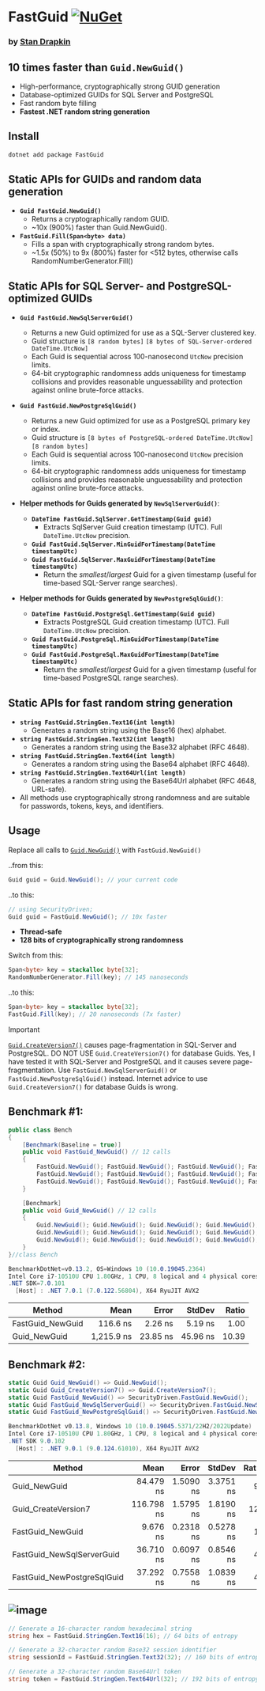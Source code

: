 # **FastGuid** [![NuGet](https://img.shields.io/nuget/v/FastGuid.svg)](https://www.nuget.org/packages/FastGuid/)

### by [Stan Drapkin](https://github.com/sdrapkin/)

## 10 times faster than `Guid.NewGuid()`
- High-performance, cryptographically strong GUID generation
- Database-optimized GUIDs for SQL Server and PostgreSQL
- Fast random byte filling
- **Fastest .NET random string generation**

## Install
```bat
dotnet add package FastGuid
```

## Static APIs for GUIDs and random data generation
* **`Guid FastGuid.NewGuid()`**
	- Returns a cryptographically random GUID.
	- ~10x (900%) faster than Guid.NewGuid().
* **`FastGuid.Fill(Span<byte> data)`**
	- Fills a span with cryptographically strong random bytes.
	- ~1.5x (50%) to 9x (800%) faster for <512 bytes, otherwise calls RandomNumberGenerator.Fill()
## Static APIs for SQL Server- and PostgreSQL-optimized GUIDs
* **`Guid FastGuid.NewSqlServerGuid()`**
	- Returns a new Guid optimized for use as a SQL-Server clustered key.
	- Guid structure is `[8 random bytes]` `[8 bytes of SQL-Server-ordered DateTime.UtcNow]`
	- Each Guid is sequential across 100-nanosecond `UtcNow` precision limits.
	- 64-bit cryptographic randomness adds uniqueness for timestamp collisions and provides reasonable unguessability and protection against online brute-force attacks.
* **`Guid FastGuid.NewPostgreSqlGuid()`**
	- Returns a new Guid optimized for use as a PostgreSQL primary key or index.
	- Guid structure is `[8 bytes of PostgreSQL-ordered DateTime.UtcNow]` `[8 random bytes]`
	- Each Guid is sequential across 100-nanosecond `UtcNow` precision limits.
	- 64-bit cryptographic randomness adds uniqueness for timestamp collisions and provides reasonable unguessability and protection against online brute-force attacks.

* **Helper methods for Guids generated by `NewSqlServerGuid()`**:
 	- __`DateTime FastGuid.SqlServer.GetTimestamp(Guid guid)`__
		- Extracts SqlServer Guid creation timestamp (UTC). Full `DateTime.UtcNow` precision.
	- __`Guid FastGuid.SqlServer.MinGuidForTimestamp(DateTime timestampUtc)`__
	- __`Guid FastGuid.SqlServer.MaxGuidForTimestamp(DateTime timestampUtc)`__
		- Return the *smallest*/*largest* Guid for a given timestamp (useful for time-based SQL-Server range searches).
* **Helper methods for Guids generated by `NewPostgreSqlGuid()`**:
	- __`DateTime FastGuid.PostgreSql.GetTimestamp(Guid guid)`__
		- Extracts PostgreSQL Guid creation timestamp (UTC). Full `DateTime.UtcNow` precision.
	- __`Guid FastGuid.PostgreSql.MinGuidForTimestamp(DateTime timestampUtc)`__
	- __`Guid FastGuid.PostgreSql.MaxGuidForTimestamp(DateTime timestampUtc)`__
		- Return the *smallest*/*largest* Guid for a given timestamp (useful for time-based PostgreSQL range searches).
## Static APIs for fast random string generation

- **`string FastGuid.StringGen.Text16(int length)`**
    - Generates a random string using the Base16 (hex) alphabet.
- **`string FastGuid.StringGen.Text32(int length)`**
    - Generates a random string using the Base32 alphabet (RFC 4648).
- **`string FastGuid.StringGen.Text64(int length)`**
    - Generates a random string using the Base64 alphabet (RFC 4648).
- **`string FastGuid.StringGen.Text64Url(int length)`**
    - Generates a random string using the Base64Url alphabet (RFC 4648, URL-safe).
- All methods use cryptographically strong randomness and are suitable for passwords, tokens, keys, and identifiers.
## Usage
Replace all calls to [`Guid.NewGuid()`](https://grep.app/search?q=Guid.NewGuid%28%29&filter[lang][0]=C%23) with `FastGuid.NewGuid()`

..from this:
```csharp
Guid guid = Guid.NewGuid(); // your current code
```

..to this:
```csharp
// using SecurityDriven;
Guid guid = FastGuid.NewGuid(); // 10x faster
```

* **Thread-safe**
* **128 bits of cryptographically strong randomness**

Switch from this:
```csharp
Span<byte> key = stackalloc byte[32];
RandomNumberGenerator.Fill(key); // 145 nanoseconds
```

..to this:
```csharp
Span<byte> key = stackalloc byte[32];
FastGuid.Fill(key); // 20 nanoseconds (7x faster)
```
> [!IMPORTANT]  
> [`Guid.CreateVersion7()`](https://learn.microsoft.com/en-us/dotnet/api/system.guid.createversion7)
> causes page-fragmentation in SQL-Server and PostgreSQL.
> DO NOT USE `Guid.CreateVersion7()` for database Guids. Yes, I have tested it with
> SQL-Server and PostgreSQL and it causes severe page-fragmentation.
> Use `FastGuid.NewSqlServerGuid()` or `FastGuid.NewPostgreSqlGuid()` instead.
> Internet advice to use `Guid.CreateVersion7()` for database Guids is wrong.

## Benchmark #1:
```csharp
public class Bench
{
	[Benchmark(Baseline = true)]
	public void FastGuid_NewGuid() // 12 calls
	{
		FastGuid.NewGuid(); FastGuid.NewGuid(); FastGuid.NewGuid(); FastGuid.NewGuid();
		FastGuid.NewGuid(); FastGuid.NewGuid(); FastGuid.NewGuid(); FastGuid.NewGuid();
		FastGuid.NewGuid(); FastGuid.NewGuid(); FastGuid.NewGuid(); FastGuid.NewGuid();
	}

	[Benchmark]
	public void Guid_NewGuid() // 12 calls
	{
		Guid.NewGuid(); Guid.NewGuid(); Guid.NewGuid(); Guid.NewGuid();
		Guid.NewGuid(); Guid.NewGuid(); Guid.NewGuid(); Guid.NewGuid();
		Guid.NewGuid(); Guid.NewGuid(); Guid.NewGuid(); Guid.NewGuid();
	}
}//class Bench
```

```csharp
BenchmarkDotNet=v0.13.2, OS=Windows 10 (10.0.19045.2364)
Intel Core i7-10510U CPU 1.80GHz, 1 CPU, 8 logical and 4 physical cores
.NET SDK=7.0.101
  [Host] : .NET 7.0.1 (7.0.122.56804), X64 RyuJIT AVX2
```
|           Method |       Mean |    Error |   StdDev | Ratio |
|----------------- |-----------:|---------:|---------:|------:|
| FastGuid_NewGuid |   116.6 ns |  2.26 ns |  5.19 ns |  1.00 |
|     Guid_NewGuid | 1,215.9 ns | 23.85 ns | 45.96 ns | 10.39 |

## Benchmark #2:
```csharp
static Guid Guid_NewGuid() => Guid.NewGuid();
static Guid Guid_CreateVersion7() => Guid.CreateVersion7();
static Guid FastGuid_NewGuid() => SecurityDriven.FastGuid.NewGuid();
static Guid FastGuid_NewSqlServerGuid() => SecurityDriven.FastGuid.NewSqlServerGuid();
static Guid FastGuid_NewPostgreSqlGuid() => SecurityDriven.FastGuid.NewPostgreSqlGuid();
```

```csharp
BenchmarkDotNet v0.13.8, Windows 10 (10.0.19045.5371/22H2/2022Update)
Intel Core i7-10510U CPU 1.80GHz, 1 CPU, 8 logical and 4 physical cores
.NET SDK 9.0.102
  [Host] : .NET 9.0.1 (9.0.124.61010), X64 RyuJIT AVX2
```
| Method                     | Mean       | Error     | StdDev    | Ratio|
|--------------------------- |-----------:|----------:|----------:|-----:|
| Guid_NewGuid               |  84.479 ns | 1.5090 ns | 3.3751 ns |   9x |
| Guid_CreateVersion7        | 116.798 ns | 1.5795 ns | 1.8190 ns |  12x |
| FastGuid_NewGuid           |   9.676 ns | 0.2318 ns | 0.5278 ns |   1x |
| FastGuid_NewSqlServerGuid  |  36.710 ns | 0.6097 ns | 0.8546 ns |   4x |
| FastGuid_NewPostgreSqlGuid |  37.292 ns | 0.7558 ns | 1.0839 ns |   4x |

![image](https://github.com/user-attachments/assets/be64b268-56b4-40e2-9757-9205c6fea411)
---

```csharp
// Generate a 16-character random hexadecimal string
string hex = FastGuid.StringGen.Text16(16); // 64 bits of entropy

// Generate a 32-character random Base32 session identifier
string sessionId = FastGuid.StringGen.Text32(32); // 160 bits of entropy

// Generate a 32-character random Base64Url token
string token = FastGuid.StringGen.Text64Url(32); // 192 bits of entropy
```